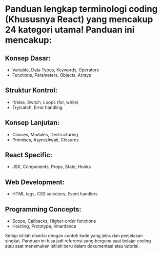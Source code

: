 # Panduan lengkap terminologi coding (Khususnya React) yang mencakup 24 kategori utama! Panduan ini mencakup:

## Konsep Dasar:

- Variable, Data Types, Keywords, Operators
- Functions, Parameters, Objects, Arrays

## Struktur Kontrol:

- If/else, Switch, Loops (for, while)
- Try/catch, Error handling

## Konsep Lanjutan:

- Classes, Modules, Destructuring
- Promises, Async/Await, Closures

## React Specific:

- JSX, Components, Props, State, Hooks

## Web Development:

- HTML tags, CSS selectors, Event handlers

## Programming Concepts:

- Scope, Callbacks, Higher-order functions
- Hoisting, Prototype, Inheritance

Setiap istilah disertai dengan contoh kode yang jelas dan penjelasan singkat. Panduan ini bisa jadi referensi yang berguna saat belajar coding atau saat menemukan istilah baru dalam dokumentasi atau tutorial.
